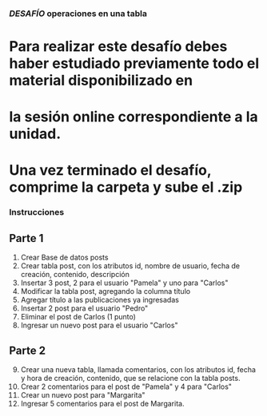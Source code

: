 ### *DESAFÍO* operaciones en una tabla

# Para realizar este desafío debes haber estudiado previamente todo el material disponibilizado en
# la sesión online correspondiente a la unidad.
# Una vez terminado el desafío, comprime la carpeta y sube el .zip

### Instrucciones
## Parte 1
1. Crear Base de datos posts
2. Crear tabla post, con los atributos id, nombre de usuario, fecha de creación, contenido,
descripción
3. Insertar 3 post, 2 para el usuario "Pamela" y uno para "Carlos" 
4. Modificar la tabla post, agregando la columna título
5. Agregar título a las publicaciones ya ingresadas 
6. Insertar 2 post para el usuario "Pedro" 
7. Eliminar el post de Carlos (1 punto)
8. Ingresar un nuevo post para el usuario "Carlos" 
## Parte 2
9. Crear una nueva tabla, llamada comentarios, con los atributos id, fecha y hora de creación,
contenido, que se relacione con la tabla posts.
10. Crear 2 comentarios para el post de "Pamela" y 4 para "Carlos" 
11. Crear un nuevo post para "Margarita"
12. Ingresar 5 comentarios para el post de Margarita.